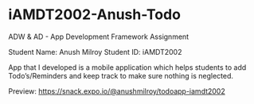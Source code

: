 # iAMDT2002-Anush-Todo
ADW &amp; AD - App Development Framework Assignment

Student Name: Anush Milroy
Student ID: iAMDT2002

App that I developed is a mobile application which helps students to add Todo’s/Reminders and keep
track to make sure nothing is neglected.

Preview: https://snack.expo.io/@anushmilroy/todoapp-iamdt2002
